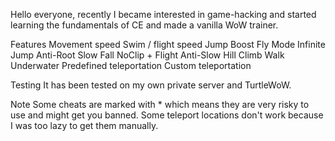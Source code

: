 Hello everyone,
recently I became interested in game-hacking and started learning the fundamentals of CE and made a vanilla WoW trainer.

Features
Movement speed
Swim / flight speed
Jump Boost
Fly Mode
Infinite Jump
Anti-Root
Slow Fall
NoClip + Flight
Anti-Slow
Hill Climb
Walk Underwater
Predefined teleportation
Custom teleportation

Testing
It has been tested on my own private server and TurtleWoW.

Note
Some cheats are marked with * which means they are very risky to use and might get you banned.
Some teleport locations don't work because I was too lazy to get them manually.
